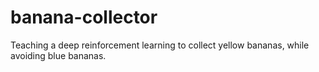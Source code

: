 # banana-collector
Teaching a deep reinforcement learning to collect yellow bananas, while avoiding blue bananas. 
